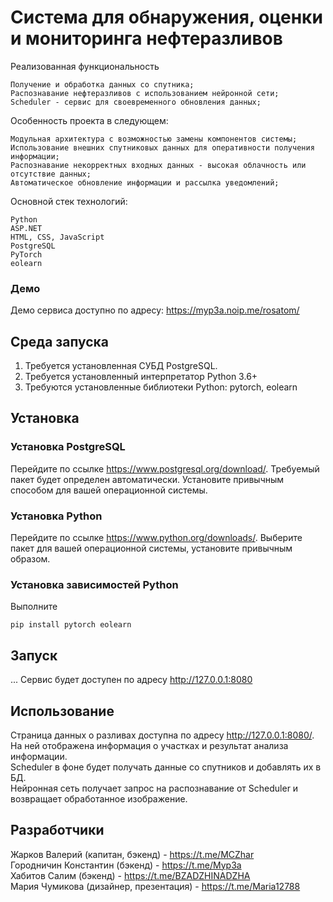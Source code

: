 # Система для обнаружения, оценки и мониторинга нефтеразливов
Реализованная функциональность

    Получение и обработка данных со спутника;
    Распознавание нефтеразливов с использованием нейронной сети;
    Scheduler - сервис для своевременного обновления данных;

Особенность проекта в следующем:

    Модульная архитектура с возможностью замены компонентов системы;
    Использование внешних спутниковых данных для оперативности получения информации;
    Распознавание некорректных входных данных - высокая облачность или отсутствие данных;
    Автоматическое обновление информации и рассылка уведомлений;

Основной стек технологий:

    Python
    ASP.NET
    HTML, CSS, JavaScript
    PostgreSQL
    PyTorch
    eolearn

### Демо

Демо сервиса доступно по адресу: https://myp3a.noip.me/rosatom/  

## Среда запуска
1. Требуется установленная СУБД PostgreSQL.
2. Требуется установленный интерпретатор Python 3.6+
3. Требуются установленные библиотеки Python: pytorch, eolearn

## Установка
### Установка PostgreSQL
Перейдите по ссылке https://www.postgresql.org/download/. Требуемый пакет будет определен автоматически.
Установите привычным способом для вашей операционной системы.
### Установка Python
Перейдите по ссылке https://www.python.org/downloads/.
Выберите пакет для вашей операционной системы, установите привычным образом.
### Установка зависимостей Python
Выполните
```
pip install pytorch eolearn
```

## Запуск
... Сервис будет доступен по адресу http://127.0.0.1:8080

## Использование
Страница данных о разливах доступна по адресу http://127.0.0.1:8080/. На ней отображена информация о участках и результат анализа информации.  
Scheduler в фоне будет получать данные со спутников и добавлять их в БД.  
Нейронная сеть получает запрос на распознавание от Scheduler и возвращает обработанное изображение.  

## Разработчики
Жарков Валерий (капитан, бэкенд) - https://t.me/MCZhar  
Городничин Константин (бэкенд) - https://t.me/Myp3a  
Хабитов Салим (бэкенд) - https://t.me/BZADZHINADZHA  
Мария Чумикова (дизайнер, презентация) - https://t.me/Maria12788 
